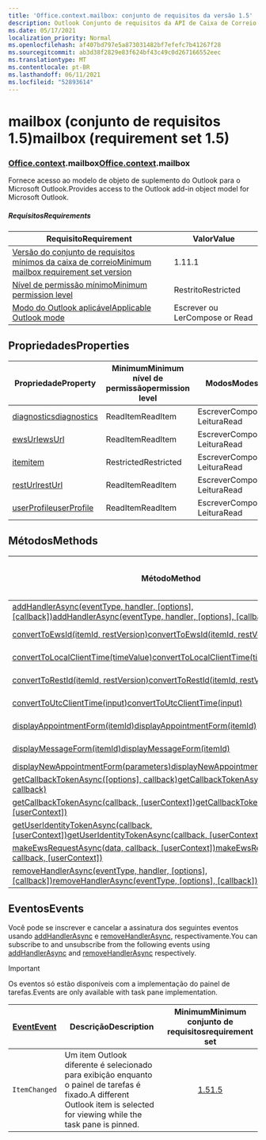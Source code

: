 ```yaml
---
title: 'Office.context.mailbox: conjunto de requisitos da versão 1.5'
description: Outlook Conjunto de requisitos da API de Caixa de Correio versão 1.5 do modelo de objeto Mailbox.
ms.date: 05/17/2021
localization_priority: Normal
ms.openlocfilehash: af407bd797e5a873031482bf7efefc7b41267f28
ms.sourcegitcommit: ab3d38f2829e83f624bf43c49c0d267166552eec
ms.translationtype: MT
ms.contentlocale: pt-BR
ms.lasthandoff: 06/11/2021
ms.locfileid: "52893614"
---
```

# <a name="mailbox-requirement-set-15"></a><span data-ttu-id="dd2ab-103">mailbox (conjunto de requisitos 1.5)</span><span class="sxs-lookup"><span data-stu-id="dd2ab-103">mailbox (requirement set 1.5)</span></span>

### <a name="officecontextmailbox"></a><span data-ttu-id="dd2ab-104">[Office](office.md)[.context](office.context.md).mailbox</span><span class="sxs-lookup"><span data-stu-id="dd2ab-104">[Office](office.md)[.context](office.context.md).mailbox</span></span>

<span data-ttu-id="dd2ab-105">Fornece acesso ao modelo de objeto de suplemento do Outlook para o Microsoft Outlook.</span><span class="sxs-lookup"><span data-stu-id="dd2ab-105">Provides access to the Outlook add-in object model for Microsoft Outlook.</span></span>

##### <a name="requirements"></a><span data-ttu-id="dd2ab-106">Requisitos</span><span class="sxs-lookup"><span data-stu-id="dd2ab-106">Requirements</span></span>

|<span data-ttu-id="dd2ab-107">Requisito</span><span class="sxs-lookup"><span data-stu-id="dd2ab-107">Requirement</span></span>| <span data-ttu-id="dd2ab-108">Valor</span><span class="sxs-lookup"><span data-stu-id="dd2ab-108">Value</span></span>|
|---|---|
|[<span data-ttu-id="dd2ab-109">Versão do conjunto de requisitos mínimos da caixa de correio</span><span class="sxs-lookup"><span data-stu-id="dd2ab-109">Minimum mailbox requirement set version</span></span>](../../requirement-sets/outlook-api-requirement-sets.md)| <span data-ttu-id="dd2ab-110">1.1</span><span class="sxs-lookup"><span data-stu-id="dd2ab-110">1.1</span></span>|
|[<span data-ttu-id="dd2ab-111">Nível de permissão mínimo</span><span class="sxs-lookup"><span data-stu-id="dd2ab-111">Minimum permission level</span></span>](../../../outlook/understanding-outlook-add-in-permissions.md)| <span data-ttu-id="dd2ab-112">Restrito</span><span class="sxs-lookup"><span data-stu-id="dd2ab-112">Restricted</span></span>|
|[<span data-ttu-id="dd2ab-113">Modo do Outlook aplicável</span><span class="sxs-lookup"><span data-stu-id="dd2ab-113">Applicable Outlook mode</span></span>](../../../outlook/outlook-add-ins-overview.md#extension-points)| <span data-ttu-id="dd2ab-114">Escrever ou Ler</span><span class="sxs-lookup"><span data-stu-id="dd2ab-114">Compose or Read</span></span>|

## <a name="properties"></a><span data-ttu-id="dd2ab-115">Propriedades</span><span class="sxs-lookup"><span data-stu-id="dd2ab-115">Properties</span></span>

| <span data-ttu-id="dd2ab-116">Propriedade</span><span class="sxs-lookup"><span data-stu-id="dd2ab-116">Property</span></span> | <span data-ttu-id="dd2ab-117">Minimum</span><span class="sxs-lookup"><span data-stu-id="dd2ab-117">Minimum</span></span><br><span data-ttu-id="dd2ab-118">nível de permissão</span><span class="sxs-lookup"><span data-stu-id="dd2ab-118">permission level</span></span> | <span data-ttu-id="dd2ab-119">Modos</span><span class="sxs-lookup"><span data-stu-id="dd2ab-119">Modes</span></span> | <span data-ttu-id="dd2ab-120">Tipo de retorno</span><span class="sxs-lookup"><span data-stu-id="dd2ab-120">Return type</span></span> | <span data-ttu-id="dd2ab-121">Minimum</span><span class="sxs-lookup"><span data-stu-id="dd2ab-121">Minimum</span></span><br><span data-ttu-id="dd2ab-122">conjunto de requisitos</span><span class="sxs-lookup"><span data-stu-id="dd2ab-122">requirement set</span></span> |
|---|---|---|---|:---:|
| [<span data-ttu-id="dd2ab-123">diagnostics</span><span class="sxs-lookup"><span data-stu-id="dd2ab-123">diagnostics</span></span>](/javascript/api/outlook/office.mailbox?view=outlook-js-1.5&preserve-view=true#diagnostics) | <span data-ttu-id="dd2ab-124">ReadItem</span><span class="sxs-lookup"><span data-stu-id="dd2ab-124">ReadItem</span></span> | <span data-ttu-id="dd2ab-125">Escrever</span><span class="sxs-lookup"><span data-stu-id="dd2ab-125">Compose</span></span><br><span data-ttu-id="dd2ab-126">Leitura</span><span class="sxs-lookup"><span data-stu-id="dd2ab-126">Read</span></span> | [<span data-ttu-id="dd2ab-127">Diagnóstico</span><span class="sxs-lookup"><span data-stu-id="dd2ab-127">Diagnostics</span></span>](/javascript/api/outlook/office.diagnostics?view=outlook-js-1.5&preserve-view=true) | [<span data-ttu-id="dd2ab-128">1.1</span><span class="sxs-lookup"><span data-stu-id="dd2ab-128">1.1</span></span>](../requirement-set-1.1/outlook-requirement-set-1.1.md) |
| [<span data-ttu-id="dd2ab-129">ewsUrl</span><span class="sxs-lookup"><span data-stu-id="dd2ab-129">ewsUrl</span></span>](/javascript/api/outlook/office.mailbox?view=outlook-js-1.5&preserve-view=true#ewsurl) | <span data-ttu-id="dd2ab-130">ReadItem</span><span class="sxs-lookup"><span data-stu-id="dd2ab-130">ReadItem</span></span> | <span data-ttu-id="dd2ab-131">Escrever</span><span class="sxs-lookup"><span data-stu-id="dd2ab-131">Compose</span></span><br><span data-ttu-id="dd2ab-132">Leitura</span><span class="sxs-lookup"><span data-stu-id="dd2ab-132">Read</span></span> | <span data-ttu-id="dd2ab-133">String</span><span class="sxs-lookup"><span data-stu-id="dd2ab-133">String</span></span> | [<span data-ttu-id="dd2ab-134">1.1</span><span class="sxs-lookup"><span data-stu-id="dd2ab-134">1.1</span></span>](../requirement-set-1.1/outlook-requirement-set-1.1.md) |
| [<span data-ttu-id="dd2ab-135">item</span><span class="sxs-lookup"><span data-stu-id="dd2ab-135">item</span></span>](office.context.mailbox.item.md) | <span data-ttu-id="dd2ab-136">Restricted</span><span class="sxs-lookup"><span data-stu-id="dd2ab-136">Restricted</span></span> | <span data-ttu-id="dd2ab-137">Escrever</span><span class="sxs-lookup"><span data-stu-id="dd2ab-137">Compose</span></span><br><span data-ttu-id="dd2ab-138">Leitura</span><span class="sxs-lookup"><span data-stu-id="dd2ab-138">Read</span></span> | [<span data-ttu-id="dd2ab-139">Item</span><span class="sxs-lookup"><span data-stu-id="dd2ab-139">Item</span></span>](/javascript/api/outlook/office.item?view=outlook-js-1.5&preserve-view=true) | [<span data-ttu-id="dd2ab-140">1.1</span><span class="sxs-lookup"><span data-stu-id="dd2ab-140">1.1</span></span>](../requirement-set-1.1/outlook-requirement-set-1.1.md) |
| [<span data-ttu-id="dd2ab-141">restUrl</span><span class="sxs-lookup"><span data-stu-id="dd2ab-141">restUrl</span></span>](/javascript/api/outlook/office.mailbox?view=outlook-js-1.5&preserve-view=true#resturl) | <span data-ttu-id="dd2ab-142">ReadItem</span><span class="sxs-lookup"><span data-stu-id="dd2ab-142">ReadItem</span></span> | <span data-ttu-id="dd2ab-143">Escrever</span><span class="sxs-lookup"><span data-stu-id="dd2ab-143">Compose</span></span><br><span data-ttu-id="dd2ab-144">Leitura</span><span class="sxs-lookup"><span data-stu-id="dd2ab-144">Read</span></span> | <span data-ttu-id="dd2ab-145">String</span><span class="sxs-lookup"><span data-stu-id="dd2ab-145">String</span></span> | [<span data-ttu-id="dd2ab-146">1.5</span><span class="sxs-lookup"><span data-stu-id="dd2ab-146">1.5</span></span>](../requirement-set-1.5/outlook-requirement-set-1.5.md) |
| [<span data-ttu-id="dd2ab-147">userProfile</span><span class="sxs-lookup"><span data-stu-id="dd2ab-147">userProfile</span></span>](/javascript/api/outlook/office.mailbox?view=outlook-js-1.5&preserve-view=true#userprofile) | <span data-ttu-id="dd2ab-148">ReadItem</span><span class="sxs-lookup"><span data-stu-id="dd2ab-148">ReadItem</span></span> | <span data-ttu-id="dd2ab-149">Escrever</span><span class="sxs-lookup"><span data-stu-id="dd2ab-149">Compose</span></span><br><span data-ttu-id="dd2ab-150">Leitura</span><span class="sxs-lookup"><span data-stu-id="dd2ab-150">Read</span></span> | [<span data-ttu-id="dd2ab-151">UserProfile</span><span class="sxs-lookup"><span data-stu-id="dd2ab-151">UserProfile</span></span>](/javascript/api/outlook/office.userprofile?view=outlook-js-1.5&preserve-view=true) | [<span data-ttu-id="dd2ab-152">1.1</span><span class="sxs-lookup"><span data-stu-id="dd2ab-152">1.1</span></span>](../requirement-set-1.1/outlook-requirement-set-1.1.md) |

## <a name="methods"></a><span data-ttu-id="dd2ab-153">Métodos</span><span class="sxs-lookup"><span data-stu-id="dd2ab-153">Methods</span></span>

| <span data-ttu-id="dd2ab-154">Método</span><span class="sxs-lookup"><span data-stu-id="dd2ab-154">Method</span></span> | <span data-ttu-id="dd2ab-155">Minimum</span><span class="sxs-lookup"><span data-stu-id="dd2ab-155">Minimum</span></span><br><span data-ttu-id="dd2ab-156">nível de permissão</span><span class="sxs-lookup"><span data-stu-id="dd2ab-156">permission level</span></span> | <span data-ttu-id="dd2ab-157">Modos</span><span class="sxs-lookup"><span data-stu-id="dd2ab-157">Modes</span></span> | <span data-ttu-id="dd2ab-158">Minimum</span><span class="sxs-lookup"><span data-stu-id="dd2ab-158">Minimum</span></span><br><span data-ttu-id="dd2ab-159">conjunto de requisitos</span><span class="sxs-lookup"><span data-stu-id="dd2ab-159">requirement set</span></span> |
|---|---|---|:---:|
| <span data-ttu-id="dd2ab-160">[addHandlerAsync(eventType, handler, [options], [callback])](/javascript/api/outlook/office.mailbox?view=outlook-js-1.5&preserve-view=true#addhandlerasync-eventtype--handler--options--callback-)</span><span class="sxs-lookup"><span data-stu-id="dd2ab-160">[addHandlerAsync(eventType, handler, [options], [callback])](/javascript/api/outlook/office.mailbox?view=outlook-js-1.5&preserve-view=true#addhandlerasync-eventtype--handler--options--callback-)</span></span> | <span data-ttu-id="dd2ab-161">ReadItem</span><span class="sxs-lookup"><span data-stu-id="dd2ab-161">ReadItem</span></span> | <span data-ttu-id="dd2ab-162">Escrever</span><span class="sxs-lookup"><span data-stu-id="dd2ab-162">Compose</span></span><br><span data-ttu-id="dd2ab-163">Leitura</span><span class="sxs-lookup"><span data-stu-id="dd2ab-163">Read</span></span> | [<span data-ttu-id="dd2ab-164">1.5</span><span class="sxs-lookup"><span data-stu-id="dd2ab-164">1.5</span></span>](../requirement-set-1.5/outlook-requirement-set-1.5.md) |
| [<span data-ttu-id="dd2ab-165">convertToEwsId(itemId, restVersion)</span><span class="sxs-lookup"><span data-stu-id="dd2ab-165">convertToEwsId(itemId, restVersion)</span></span>](/javascript/api/outlook/office.mailbox?view=outlook-js-1.5&preserve-view=true#converttoewsid-itemid--restversion-) | <span data-ttu-id="dd2ab-166">Restricted</span><span class="sxs-lookup"><span data-stu-id="dd2ab-166">Restricted</span></span> | <span data-ttu-id="dd2ab-167">Escrever</span><span class="sxs-lookup"><span data-stu-id="dd2ab-167">Compose</span></span><br><span data-ttu-id="dd2ab-168">Leitura</span><span class="sxs-lookup"><span data-stu-id="dd2ab-168">Read</span></span> | [<span data-ttu-id="dd2ab-169">1.3</span><span class="sxs-lookup"><span data-stu-id="dd2ab-169">1.3</span></span>](../requirement-set-1.3/outlook-requirement-set-1.3.md) |
| [<span data-ttu-id="dd2ab-170">convertToLocalClientTime(timeValue)</span><span class="sxs-lookup"><span data-stu-id="dd2ab-170">convertToLocalClientTime(timeValue)</span></span>](/javascript/api/outlook/office.mailbox?view=outlook-js-1.5&preserve-view=true#converttolocalclienttime-timevalue-) | <span data-ttu-id="dd2ab-171">ReadItem</span><span class="sxs-lookup"><span data-stu-id="dd2ab-171">ReadItem</span></span> | <span data-ttu-id="dd2ab-172">Escrever</span><span class="sxs-lookup"><span data-stu-id="dd2ab-172">Compose</span></span><br><span data-ttu-id="dd2ab-173">Leitura</span><span class="sxs-lookup"><span data-stu-id="dd2ab-173">Read</span></span> | [<span data-ttu-id="dd2ab-174">1.1</span><span class="sxs-lookup"><span data-stu-id="dd2ab-174">1.1</span></span>](../requirement-set-1.1/outlook-requirement-set-1.1.md) |
| [<span data-ttu-id="dd2ab-175">convertToRestId(itemId, restVersion)</span><span class="sxs-lookup"><span data-stu-id="dd2ab-175">convertToRestId(itemId, restVersion)</span></span>](/javascript/api/outlook/office.mailbox?view=outlook-js-1.5&preserve-view=true#converttorestid-itemid--restversion-) | <span data-ttu-id="dd2ab-176">Restricted</span><span class="sxs-lookup"><span data-stu-id="dd2ab-176">Restricted</span></span> | <span data-ttu-id="dd2ab-177">Escrever</span><span class="sxs-lookup"><span data-stu-id="dd2ab-177">Compose</span></span><br><span data-ttu-id="dd2ab-178">Leitura</span><span class="sxs-lookup"><span data-stu-id="dd2ab-178">Read</span></span> | [<span data-ttu-id="dd2ab-179">1.3</span><span class="sxs-lookup"><span data-stu-id="dd2ab-179">1.3</span></span>](../requirement-set-1.3/outlook-requirement-set-1.3.md) |
| [<span data-ttu-id="dd2ab-180">convertToUtcClientTime(input)</span><span class="sxs-lookup"><span data-stu-id="dd2ab-180">convertToUtcClientTime(input)</span></span>](/javascript/api/outlook/office.mailbox?view=outlook-js-1.5&preserve-view=true#converttoutcclienttime-input-) | <span data-ttu-id="dd2ab-181">ReadItem</span><span class="sxs-lookup"><span data-stu-id="dd2ab-181">ReadItem</span></span> | <span data-ttu-id="dd2ab-182">Escrever</span><span class="sxs-lookup"><span data-stu-id="dd2ab-182">Compose</span></span><br><span data-ttu-id="dd2ab-183">Leitura</span><span class="sxs-lookup"><span data-stu-id="dd2ab-183">Read</span></span> | [<span data-ttu-id="dd2ab-184">1.1</span><span class="sxs-lookup"><span data-stu-id="dd2ab-184">1.1</span></span>](../requirement-set-1.1/outlook-requirement-set-1.1.md) |
| [<span data-ttu-id="dd2ab-185">displayAppointmentForm(itemId)</span><span class="sxs-lookup"><span data-stu-id="dd2ab-185">displayAppointmentForm(itemId)</span></span>](/javascript/api/outlook/office.mailbox?view=outlook-js-1.5&preserve-view=true#displayappointmentform-itemid-) | <span data-ttu-id="dd2ab-186">ReadItem</span><span class="sxs-lookup"><span data-stu-id="dd2ab-186">ReadItem</span></span> | <span data-ttu-id="dd2ab-187">Escrever</span><span class="sxs-lookup"><span data-stu-id="dd2ab-187">Compose</span></span><br><span data-ttu-id="dd2ab-188">Leitura</span><span class="sxs-lookup"><span data-stu-id="dd2ab-188">Read</span></span> | [<span data-ttu-id="dd2ab-189">1.1</span><span class="sxs-lookup"><span data-stu-id="dd2ab-189">1.1</span></span>](../requirement-set-1.1/outlook-requirement-set-1.1.md) |
| [<span data-ttu-id="dd2ab-190">displayMessageForm(itemId)</span><span class="sxs-lookup"><span data-stu-id="dd2ab-190">displayMessageForm(itemId)</span></span>](/javascript/api/outlook/office.mailbox?view=outlook-js-1.5&preserve-view=true#displaymessageform-itemid-) | <span data-ttu-id="dd2ab-191">ReadItem</span><span class="sxs-lookup"><span data-stu-id="dd2ab-191">ReadItem</span></span> | <span data-ttu-id="dd2ab-192">Escrever</span><span class="sxs-lookup"><span data-stu-id="dd2ab-192">Compose</span></span><br><span data-ttu-id="dd2ab-193">Leitura</span><span class="sxs-lookup"><span data-stu-id="dd2ab-193">Read</span></span> | [<span data-ttu-id="dd2ab-194">1.1</span><span class="sxs-lookup"><span data-stu-id="dd2ab-194">1.1</span></span>](../requirement-set-1.1/outlook-requirement-set-1.1.md) |
| [<span data-ttu-id="dd2ab-195">displayNewAppointmentForm(parameters)</span><span class="sxs-lookup"><span data-stu-id="dd2ab-195">displayNewAppointmentForm(parameters)</span></span>](/javascript/api/outlook/office.mailbox?view=outlook-js-1.5&preserve-view=true#displaynewappointmentform-parameters-) | <span data-ttu-id="dd2ab-196">ReadItem</span><span class="sxs-lookup"><span data-stu-id="dd2ab-196">ReadItem</span></span> | <span data-ttu-id="dd2ab-197">Leitura</span><span class="sxs-lookup"><span data-stu-id="dd2ab-197">Read</span></span> | [<span data-ttu-id="dd2ab-198">1.1</span><span class="sxs-lookup"><span data-stu-id="dd2ab-198">1.1</span></span>](../requirement-set-1.1/outlook-requirement-set-1.1.md) |
| <span data-ttu-id="dd2ab-199">[getCallbackTokenAsync([options], callback)](/javascript/api/outlook/office.mailbox?view=outlook-js-1.5&preserve-view=true#getcallbacktokenasync-options--callback-)</span><span class="sxs-lookup"><span data-stu-id="dd2ab-199">[getCallbackTokenAsync([options], callback)](/javascript/api/outlook/office.mailbox?view=outlook-js-1.5&preserve-view=true#getcallbacktokenasync-options--callback-)</span></span> | <span data-ttu-id="dd2ab-200">ReadItem</span><span class="sxs-lookup"><span data-stu-id="dd2ab-200">ReadItem</span></span> | <span data-ttu-id="dd2ab-201">Escrever</span><span class="sxs-lookup"><span data-stu-id="dd2ab-201">Compose</span></span><br><span data-ttu-id="dd2ab-202">Leitura</span><span class="sxs-lookup"><span data-stu-id="dd2ab-202">Read</span></span> | [<span data-ttu-id="dd2ab-203">1.5</span><span class="sxs-lookup"><span data-stu-id="dd2ab-203">1.5</span></span>](../requirement-set-1.5/outlook-requirement-set-1.5.md) |
| <span data-ttu-id="dd2ab-204">[getCallbackTokenAsync(callback, [userContext])](/javascript/api/outlook/office.mailbox?view=outlook-js-1.5&preserve-view=true#getcallbacktokenasync-callback--usercontext-)</span><span class="sxs-lookup"><span data-stu-id="dd2ab-204">[getCallbackTokenAsync(callback, [userContext])](/javascript/api/outlook/office.mailbox?view=outlook-js-1.5&preserve-view=true#getcallbacktokenasync-callback--usercontext-)</span></span> | <span data-ttu-id="dd2ab-205">ReadItem</span><span class="sxs-lookup"><span data-stu-id="dd2ab-205">ReadItem</span></span> | <span data-ttu-id="dd2ab-206">Escrever</span><span class="sxs-lookup"><span data-stu-id="dd2ab-206">Compose</span></span><br><span data-ttu-id="dd2ab-207">Leitura</span><span class="sxs-lookup"><span data-stu-id="dd2ab-207">Read</span></span> | [<span data-ttu-id="dd2ab-208">1.3</span><span class="sxs-lookup"><span data-stu-id="dd2ab-208">1.3</span></span>](../requirement-set-1.3/outlook-requirement-set-1.3.md)<br>[<span data-ttu-id="dd2ab-209">1.1</span><span class="sxs-lookup"><span data-stu-id="dd2ab-209">1.1</span></span>](../requirement-set-1.1/outlook-requirement-set-1.1.md) |
| <span data-ttu-id="dd2ab-210">[getUserIdentityTokenAsync(callback, [userContext])](/javascript/api/outlook/office.mailbox?view=outlook-js-1.5&preserve-view=true#getuseridentitytokenasync-callback--usercontext-)</span><span class="sxs-lookup"><span data-stu-id="dd2ab-210">[getUserIdentityTokenAsync(callback, [userContext])](/javascript/api/outlook/office.mailbox?view=outlook-js-1.5&preserve-view=true#getuseridentitytokenasync-callback--usercontext-)</span></span> | <span data-ttu-id="dd2ab-211">ReadItem</span><span class="sxs-lookup"><span data-stu-id="dd2ab-211">ReadItem</span></span> | <span data-ttu-id="dd2ab-212">Escrever</span><span class="sxs-lookup"><span data-stu-id="dd2ab-212">Compose</span></span><br><span data-ttu-id="dd2ab-213">Leitura</span><span class="sxs-lookup"><span data-stu-id="dd2ab-213">Read</span></span> | [<span data-ttu-id="dd2ab-214">1.1</span><span class="sxs-lookup"><span data-stu-id="dd2ab-214">1.1</span></span>](../requirement-set-1.1/outlook-requirement-set-1.1.md) |
| <span data-ttu-id="dd2ab-215">[makeEwsRequestAsync(data, callback, [userContext])](/javascript/api/outlook/office.mailbox?view=outlook-js-1.5&preserve-view=true#makeewsrequestasync-data--callback--usercontext-)</span><span class="sxs-lookup"><span data-stu-id="dd2ab-215">[makeEwsRequestAsync(data, callback, [userContext])](/javascript/api/outlook/office.mailbox?view=outlook-js-1.5&preserve-view=true#makeewsrequestasync-data--callback--usercontext-)</span></span> | <span data-ttu-id="dd2ab-216">ReadWriteMailbox</span><span class="sxs-lookup"><span data-stu-id="dd2ab-216">ReadWriteMailbox</span></span> | <span data-ttu-id="dd2ab-217">Escrever</span><span class="sxs-lookup"><span data-stu-id="dd2ab-217">Compose</span></span><br><span data-ttu-id="dd2ab-218">Leitura</span><span class="sxs-lookup"><span data-stu-id="dd2ab-218">Read</span></span> | [<span data-ttu-id="dd2ab-219">1.1</span><span class="sxs-lookup"><span data-stu-id="dd2ab-219">1.1</span></span>](../requirement-set-1.1/outlook-requirement-set-1.1.md) |
| <span data-ttu-id="dd2ab-220">[removeHandlerAsync(eventType, handler, [options], [callback])](/javascript/api/outlook/office.mailbox?view=outlook-js-1.5&preserve-view=true#removehandlerasync-eventtype--options--callback-)</span><span class="sxs-lookup"><span data-stu-id="dd2ab-220">[removeHandlerAsync(eventType, [options], [callback])](/javascript/api/outlook/office.mailbox?view=outlook-js-1.5&preserve-view=true#removehandlerasync-eventtype--options--callback-)</span></span> | <span data-ttu-id="dd2ab-221">ReadItem</span><span class="sxs-lookup"><span data-stu-id="dd2ab-221">ReadItem</span></span> | <span data-ttu-id="dd2ab-222">Escrever</span><span class="sxs-lookup"><span data-stu-id="dd2ab-222">Compose</span></span><br><span data-ttu-id="dd2ab-223">Leitura</span><span class="sxs-lookup"><span data-stu-id="dd2ab-223">Read</span></span> | [<span data-ttu-id="dd2ab-224">1.5</span><span class="sxs-lookup"><span data-stu-id="dd2ab-224">1.5</span></span>](../requirement-set-1.5/outlook-requirement-set-1.5.md) |

## <a name="events"></a><span data-ttu-id="dd2ab-225">Eventos</span><span class="sxs-lookup"><span data-stu-id="dd2ab-225">Events</span></span>

<span data-ttu-id="dd2ab-226">Você pode se inscrever e cancelar a assinatura dos seguintes eventos usando [addHandlerAsync](/javascript/api/outlook/office.mailbox?view=outlook-js-1.5&preserve-view=true#addhandlerasync-eventtype--handler--options--callback-) e [removeHandlerAsync,](/javascript/api/outlook/office.mailbox?view=outlook-js-1.5&preserve-view=true#removehandlerasync-eventtype--options--callback-) respectivamente.</span><span class="sxs-lookup"><span data-stu-id="dd2ab-226">You can subscribe to and unsubscribe from the following events using [addHandlerAsync](/javascript/api/outlook/office.mailbox?view=outlook-js-1.5&preserve-view=true#addhandlerasync-eventtype--handler--options--callback-) and [removeHandlerAsync](/javascript/api/outlook/office.mailbox?view=outlook-js-1.5&preserve-view=true#removehandlerasync-eventtype--options--callback-) respectively.</span></span>

> [!IMPORTANT]
> <span data-ttu-id="dd2ab-227">Os eventos só estão disponíveis com a implementação do painel de tarefas.</span><span class="sxs-lookup"><span data-stu-id="dd2ab-227">Events are only available with task pane implementation.</span></span>

| [<span data-ttu-id="dd2ab-228">Event</span><span class="sxs-lookup"><span data-stu-id="dd2ab-228">Event</span></span>](/javascript/api/office/office.eventtype) | <span data-ttu-id="dd2ab-229">Descrição</span><span class="sxs-lookup"><span data-stu-id="dd2ab-229">Description</span></span> | <span data-ttu-id="dd2ab-230">Minimum</span><span class="sxs-lookup"><span data-stu-id="dd2ab-230">Minimum</span></span><br><span data-ttu-id="dd2ab-231">conjunto de requisitos</span><span class="sxs-lookup"><span data-stu-id="dd2ab-231">requirement set</span></span> |
|---|---|:---:|
|`ItemChanged`| <span data-ttu-id="dd2ab-232">Um item Outlook diferente é selecionado para exibição enquanto o painel de tarefas é fixado.</span><span class="sxs-lookup"><span data-stu-id="dd2ab-232">A different Outlook item is selected for viewing while the task pane is pinned.</span></span> | [<span data-ttu-id="dd2ab-233">1.5</span><span class="sxs-lookup"><span data-stu-id="dd2ab-233">1.5</span></span>](../requirement-set-1.5/outlook-requirement-set-1.5.md) |
